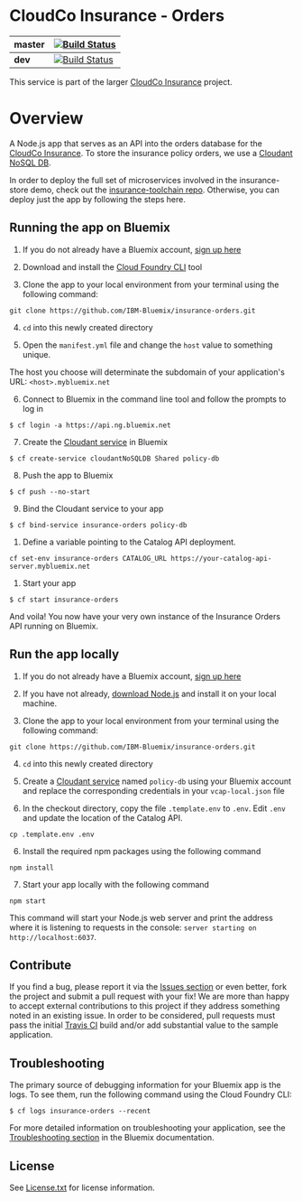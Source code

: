# CloudCo Insurance -  Orders

| **master** | [![Build Status](https://travis-ci.org/IBM-Bluemix/insurance-orders.svg?branch=master)](https://travis-ci.org/IBM-Bluemix/iinsurance-orders) |
| ----- | ----- |
| **dev** | [![Build Status](https://travis-ci.org/IBM-Bluemix/insurance-orders.svg?branch=dev)](https://travis-ci.org/IBM-Bluemix/insurance-orders) |

This service is part of the larger [CloudCo Insurance](https://github.com/IBM-Bluemix/cloudco-insurance) project.

# Overview

A Node.js app that serves as an API into the orders database for the [CloudCo Insurance](https://github.com/IBM-Bluemix/cloudco-insurance). To store the insurance policy orders, we use a [Cloudant NoSQL DB][cloudant_url].

In order to deploy the full set of microservices involved in the insurance-store demo, check out the [insurance-toolchain repo][toolchain_url]. Otherwise, you can deploy just the app by following the steps here.

## Running the app on Bluemix

1. If you do not already have a Bluemix account, [sign up here][bluemix_reg_url]

2. Download and install the [Cloud Foundry CLI][cloud_foundry_url] tool

3. Clone the app to your local environment from your terminal using the following command:

  ```
  git clone https://github.com/IBM-Bluemix/insurance-orders.git
  ```

4. `cd` into this newly created directory

5. Open the `manifest.yml` file and change the `host` value to something unique.

  The host you choose will determinate the subdomain of your application's URL:  `<host>.mybluemix.net`

6. Connect to Bluemix in the command line tool and follow the prompts to log in

  ```
  $ cf login -a https://api.ng.bluemix.net
  ```

7. Create the [Cloudant service][cloudant_service_url] in Bluemix

  ```
  $ cf create-service cloudantNoSQLDB Shared policy-db
  ```

8. Push the app to Bluemix

  ```
  $ cf push --no-start
  ```

9. Bind the Cloudant service to your app

  ```
  $ cf bind-service insurance-orders policy-db
  ```

1. Define a variable pointing to the Catalog API deployment.

  ```
  cf set-env insurance-orders CATALOG_URL https://your-catalog-api-server.mybluemix.net
  ```

1. Start your app

  ```
  $ cf start insurance-orders
  ```

And voila! You now have your very own instance of the Insurance Orders API running on Bluemix.

## Run the app locally

1. If you do not already have a Bluemix account, [sign up here][bluemix_reg_url]

2. If you have not already, [download Node.js][download_node_url] and install it on your local machine.

3. Clone the app to your local environment from your terminal using the following command:

  ```
  git clone https://github.com/IBM-Bluemix/insurance-orders.git
  ```

4. `cd` into this newly created directory

5. Create a [Cloudant service][cloudant_service_url] named `policy-db` using your Bluemix account and replace the corresponding credentials in your `vcap-local.json` file

1. In the checkout directory, copy the file ```.template.env``` to ```.env```. Edit ```.env``` and update the location of the Catalog API.

  ```
  cp .template.env .env
  ```

6. Install the required npm packages using the following command

  ```
  npm install
  ```

7. Start your app locally with the following command

  ```
  npm start
  ```

This command will start your Node.js web server and print the address where it is listening to requests in the console: `server starting on http://localhost:6037`.

## Contribute
If you find a bug, please report it via the [Issues section][issues_url] or even better, fork the project and submit a pull request with your fix! We are more than happy to accept external contributions to this project if they address something noted in an existing issue.  In order to be considered, pull requests must pass the initial [Travis CI][travis_url] build and/or add substantial value to the sample application.

## Troubleshooting

The primary source of debugging information for your Bluemix app is the logs. To see them, run the following command using the Cloud Foundry CLI:

  ```
  $ cf logs insurance-orders --recent
  ```
For more detailed information on troubleshooting your application, see the [Troubleshooting section](https://www.ng.bluemix.net/docs/troubleshoot/tr.html) in the Bluemix documentation.

## License

See [License.txt](License.txt) for license information.

<!--Links-->
[toolchain_url]: https://github.com/IBM-Bluemix/insurance-toolchain
[bluemix_reg_url]: http://ibm.biz/insurance-store-registration
[cloud_foundry_url]: https://github.com/cloudfoundry/cli
[cloudant_url]: https://cloudant.com/
[cloudant_service_url]: https://new-console.ng.bluemix.net/catalog/services/cloudant-nosql-db/
[download_node_url]: https://nodejs.org/download/
[issues_url]: https://github.com/ibm-bluemix/insurance-orders/issues
[travis_url]: https://travis-ci.org/
